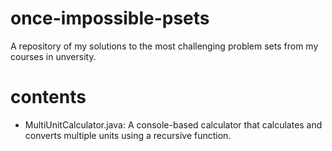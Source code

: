 # once-impossible-psets
A repository of my solutions to the most challenging problem sets from my courses in unversity.

# contents
* MultiUnitCalculator.java: A console-based calculator that calculates and converts multiple units using a recursive function.
